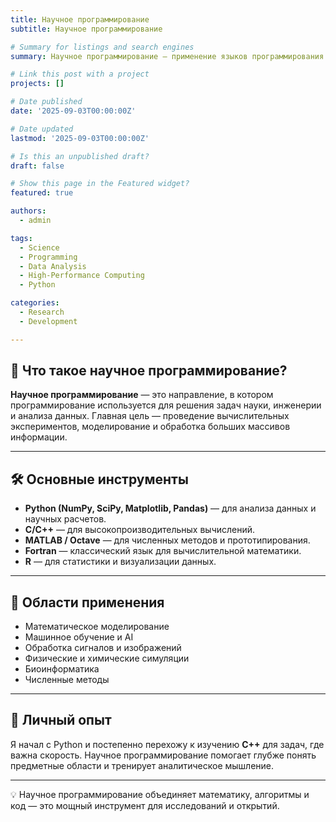 ```yaml
---
title: Научное программирование
subtitle: Научное программирование

# Summary for listings and search engines
summary: Научное программирование — применение языков программирования и вычислительных методов для решения задач науки и инженерии.

# Link this post with a project
projects: []

# Date published
date: '2025-09-03T00:00:00Z'

# Date updated
lastmod: '2025-09-03T00:00:00Z'

# Is this an unpublished draft?
draft: false

# Show this page in the Featured widget?
featured: true

authors:
  - admin

tags:
  - Science
  - Programming
  - Data Analysis
  - High-Performance Computing
  - Python

categories:
  - Research
  - Development

---
```


## 🔬 Что такое научное программирование?  

**Научное программирование** — это направление, в котором программирование используется для решения задач науки, инженерии и анализа данных. Главная цель — проведение вычислительных экспериментов, моделирование и обработка больших массивов информации.  

---

## 🛠 Основные инструменты  

- **Python (NumPy, SciPy, Matplotlib, Pandas)** — для анализа данных и научных расчетов.  
- **C/C++** — для высокопроизводительных вычислений.  
- **MATLAB / Octave** — для численных методов и прототипирования.  
- **Fortran** — классический язык для вычислительной математики.  
- **R** — для статистики и визуализации данных.  

---

## 📘 Области применения  

- Математическое моделирование  
- Машинное обучение и AI  
- Обработка сигналов и изображений  
- Физические и химические симуляции  
- Биоинформатика  
- Численные методы  

---

## 🎯 Личный опыт  

Я начал с Python и постепенно перехожу к изучению **C++** для задач, где важна скорость. Научное программирование помогает глубже понять предметные области и тренирует аналитическое мышление.  

---

💡 Научное программирование объединяет математику, алгоритмы и код — это мощный инструмент для исследований и открытий.  

